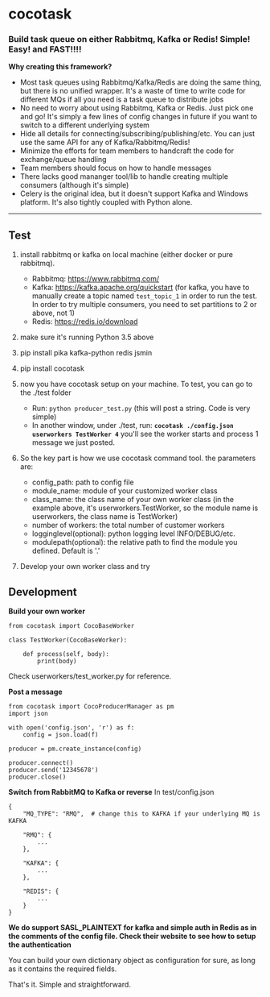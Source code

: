 # cocotask
### Build task queue on either Rabbitmq, Kafka or Redis! Simple! Easy! and FAST!!!!

**Why creating this framework?**
* Most task queues using Rabbitmq/Kafka/Redis are doing the same thing, but there is no unified wrapper. It's a waste of time to write code for different MQs if all you need is a task queue to distribute jobs
* No need to worry about using Rabbitmq, Kafka or Redis. Just pick one and go! It's simply a few lines of config changes in future if you want to switch to a different underlying system
* Hide all details for connecting/subscribing/publishing/etc. You can just use the same API for any of Kafka/Rabbitmq/Redis!
* Minimize the efforts for team members to handcraft the code for exchange/queue handling
* Team members should focus on how to handle messages
* There lacks good mananger tool/lib to handle creating multiple consumers (although it's simple)
* Celery is the original idea, but it doesn't support Kafka and Windows platform. It's also tightly coupled with Python alone.
<hr>

## Test

1. install rabbitmq or kafka on local machine (either docker or pure rabbitmq). 
   - Rabbitmq: https://www.rabbitmq.com/
   - Kafka: https://kafka.apache.org/quickstart  (for kafka, you have to manually create a topic named `test_topic_1` in order to run the test. In order to try multiple consumers, you need to set partitions to 2 or above, not 1)
   - Redis: https://redis.io/download

2. make sure it's running Python 3.5 above

3. pip install pika kafka-python redis jsmin

4. pip install cocotask

5. now you have cocotask setup on your machine. To test, you can go to the ./test folder
   - Run: `python producer_test.py`   (this will post a string. Code is very simple)
   - In another window, under ./test, run:  **`cocotask ./config.json userworkers TestWorker 4`** 
     you'll see the worker starts and process 1 message we just posted.

6. So the key part is how we use cocotask command tool. the parameters are:
   - config_path: path to config file
   - module_name: module of your customized worker class
   - class_name: the class name of your own worker class (in the example above, it's userworkers.TestWorker, so the module name is userworkers, the class name is TestWorker)
   - number of workers: the total number of customer workers
   - logginglevel(optional): python logging level INFO/DEBUG/etc.
   - modulepath(optional): the relative path to find the module you defined. Default is '.'

7. Develop your own worker class and try

## Development

**Build your own worker**

```
from cocotask import CocoBaseWorker

class TestWorker(CocoBaseWorker):

    def process(self, body):
        print(body)
```
Check userworkers/test_worker.py for reference.

**Post a message**
```
from cocotask import CocoProducerManager as pm
import json

with open('config.json', 'r') as f:
    config = json.load(f)

producer = pm.create_instance(config)

producer.connect()
producer.send('12345678')
producer.close()
```
**Switch from RabbitMQ to Kafka or reverse**
In test/config.json
```
{
    "MQ_TYPE": "RMQ",  # change this to KAFKA if your underlying MQ is KAFKA

    "RMQ": {
        ...      
    },

    "KAFKA": {
        ...
    },

    "REDIS": {
        ...
    }
}

```
**We do support SASL_PLAINTEXT for kafka and simple auth in Redis as in the comments of the config file. Check their website to see how to setup the authentication**

You can build your own dictionary object as configuration for sure, as long as it contains the required fields.


That's it. Simple and straightforward.

